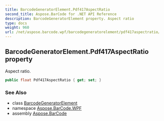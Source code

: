 ```yaml
---
title: BarcodeGeneratorElement.Pdf417AspectRatio
second_title: Aspose.BarCode for .NET API Reference
description: BarcodeGeneratorElement property. Aspect ratio
type: docs
weight: 960
url: /net/aspose.barcode.wpf/barcodegeneratorelement/pdf417aspectratio/
---
```

## BarcodeGeneratorElement.Pdf417AspectRatio property

Aspect ratio.

```csharp
public float Pdf417AspectRatio { get; set; }
```

### See Also

* class [BarcodeGeneratorElement](../)
* namespace [Aspose.BarCode.WPF](../../barcodegeneratorelement/)
* assembly [Aspose.BarCode](../../../)


